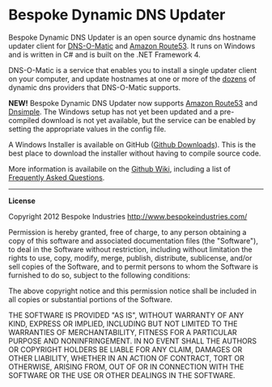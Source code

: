 # Bespoke Dynamic DNS Updater #

Bespoke Dynamic DNS Updater is an open source dynamic dns hostname updater client for [DNS-O-Matic](http://www.dnsomatic.com) and [Amazon Route53](http://aws.amazon.com/route53/).   It runs on Windows and is written in C# and is built on the .NET Framework 4.

DNS-O-Matic is a service that enables you to install a single updater client on your computer, and update hostnames at one or more of the [dozens](http://www.dnsomatic.com/wiki/supportedservices) of dynamic dns providers that DNS-O-Matic supports.

**NEW!** Bespoke Dynamic DNS Updater now supports [Amazon Route53](http://aws.amazon.com/route53/) and [Dnsimple](https://dnsimple.com/).  The Windows setup has not yet been updated and a pre-compiled download is not yet available, but the service can be enabled by setting the appropriate values in the config file.

A Windows Installer is available on GitHub ([Github Downloads](https://github.com/dmarchelya/BespokeDynamicDnsUpdater/downloads)).  This is the best place to download the installer without having to compile source code.

More information is availabile on the [Github Wiki](https://github.com/dmarchelya/BespokeDynamicDnsUpdater/wiki/), including a list of [Frequently Asked Questions](https://github.com/dmarchelya/BespokeDynamicDnsUpdater/wiki/Frequently-Asked-Questions).

----------
**License**

Copyright 2012 Bespoke Industries
http://www.bespokeindustries.com/

Permission is hereby granted, free of charge, to any person obtaining
a copy of this software and associated documentation files (the
"Software"), to deal in the Software without restriction, including
without limitation the rights to use, copy, modify, merge, publish,
distribute, sublicense, and/or sell copies of the Software, and to
permit persons to whom the Software is furnished to do so, subject to
the following conditions:

The above copyright notice and this permission notice shall be
included in all copies or substantial portions of the Software.

THE SOFTWARE IS PROVIDED "AS IS", WITHOUT WARRANTY OF ANY KIND,
EXPRESS OR IMPLIED, INCLUDING BUT NOT LIMITED TO THE WARRANTIES OF
MERCHANTABILITY, FITNESS FOR A PARTICULAR PURPOSE AND
NONINFRINGEMENT. IN NO EVENT SHALL THE AUTHORS OR COPYRIGHT HOLDERS BE
LIABLE FOR ANY CLAIM, DAMAGES OR OTHER LIABILITY, WHETHER IN AN ACTION
OF CONTRACT, TORT OR OTHERWISE, ARISING FROM, OUT OF OR IN CONNECTION
WITH THE SOFTWARE OR THE USE OR OTHER DEALINGS IN THE SOFTWARE.